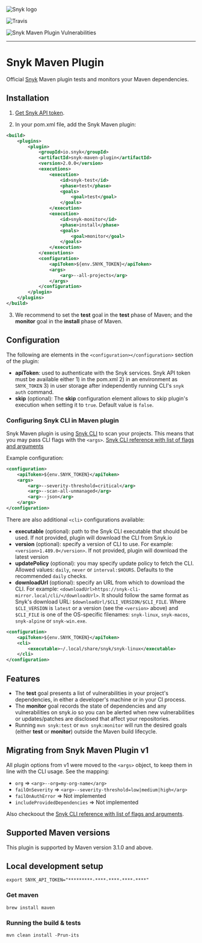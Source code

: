 ![Snyk logo](https://snyk.io/style/asset/logo/snyk-print.svg)

![Travis](https://img.shields.io/travis/snyk/snyk-maven-plugin.svg)

![Snyk Maven Plugin Vulnerabilities](https://img.shields.io/snyk/vulnerabilities/github/snyk/snyk-maven-plugin.svg)

---

# Snyk Maven Plugin

Official [Snyk](https://snyk.io) Maven plugin tests and monitors your Maven dependencies.

## Installation

1. [Get Snyk API token](https://snyk.co/ucT6J).

2. In your pom.xml file, add the Snyk Maven plugin:

```xml
<build>
    <plugins>
        <plugin>
            <groupId>io.snyk</groupId>
            <artifactId>snyk-maven-plugin</artifactId>
            <version>2.0.0</version>
            <executions>
                <execution>
                    <id>snyk-test</id>
                    <phase>test</phase>
                    <goals>
                        <goal>test</goal>
                    </goals>
                </execution>
                <execution>
                    <id>snyk-monitor</id>
                    <phase>install</phase>
                    <goals>
                        <goal>monitor</goal>
                    </goals>
                </execution>
            </executions>
            <configuration>
                <apiToken>${env.SNYK_TOKEN}</apiToken>
                <args>
                    <arg>--all-projects</arg>
                </args>
            </configuration>
        </plugin>
    </plugins>
</build>
```

3. We recommend to set the **test** goal in the **test** phase of Maven; and the **monitor** goal in the **install** phase of Maven.

## Configuration

The following are elements in the `<configuration></configuration>` section of the plugin:

- **apiToken**: used to authenticate with the Snyk services. Snyk API token must be available either 1) in the pom.xml 2) in an environment as `SNYK_TOKEN` 3) in user storage after independently running CLI's `snyk auth` command.
- **skip** (optional): The **skip** configuration element allows to skip plugin's execution when setting it to `true`. Default value is `false`.

### Configuring Snyk CLI in Maven plugin

Snyk Maven plugin is using [Snyk CLI](https://github.com/snyk/snyk) to scan your projects. This means that you may pass CLI flags with the `<args>`. [Snyk CLI reference with list of flags and arguments](https://support.snyk.io/hc/en-us/articles/360003812578-CLI-reference)

Example configuration:

```xml
<configuration>
    <apiToken>${env.SNYK_TOKEN}</apiToken>
    <args>
        <arg>--severity-threshold=critical</arg>
        <arg>--scan-all-unmanaged</arg>
        <arg>--json</arg>
    </args>
</configuration>
```

There are also additional `<cli>` configurations available:

- **executable** (optional): path to the Snyk CLI executable that should be used. If not provided, plugin will download the CLI from Snyk.io
- **version** (optional): specify a version of CLI to use. For example: `<version>1.489.0</version>`. If not provided, plugin will download the latest version
- **updatePolicy** (optional): you may specify update policy to fetch the CLI. Allowed values: `daily`, `never` or `interval:$HOURS`. Defaults to the recommended `daily` checks.
- **downloadUrl** (optional): specify an URL from which to download the CLI. For example: `<downloadUrl>https://snyk-cli-mirror.local/cli/</downloadUrl>`. It should follow the same format as Snyk's download URL: `$downloadUrl/$CLI_VERSION/$CLI_FILE`. Where `$CLI_VERSION` is `latest` or a version (see the `<version>` above) and `$CLI_FILE` is one of the OS-specific filenames: `snyk-linux`, `snyk-macos`, `snyk-alpine` or `snyk-win.exe`.

```xml
<configuration>
    <apiToken>${env.SNYK_TOKEN}</apiToken>
    <cli>
        <executable>~/.local/share/snyk/snyk-linux</executable>
    </cli>
</configuration>
```

## Features

- The **test** goal presents a list of vulnerabilities in your project's dependencies, in either a developer's machine or in your CI process.
- The **monitor** goal records the state of dependencies and any vulnerabilities on snyk.io so you can be alerted when new vulnerabilities or updates/patches are disclosed that affect your repositories.
- Running `mvn snyk:test` or `mvn snyk:monitor` will run the desired goals (either **test** or **monitor**) outside the Maven build lifecycle.

## Migrating from Snyk Maven Plugin v1

All plugin options from v1 were moved to the `<args>` object, to keep them in line with the CLI usage. See the mapping:

- `org` => `<arg>--org=my-org-name</arg>`
- `failOnSeverity` => `<arg>--severity-threshold=low|medium|high</arg>`
- `failOnAuthError` => Not implemented
- `includeProvidedDependencies` => Not implemented

Also checkoout the [Snyk CLI reference with list of flags and arguments](https://support.snyk.io/hc/en-us/articles/360003812578-CLI-reference).

## Supported Maven versions

This plugin is supported by Maven version 3.1.0 and above.

## Local development setup

`export SNYK_API_TOKEN="*********-****-****-****-****"`

### Get maven

`brew install maven`

### Running the build & tests

`mvn clean install -Prun-its`
